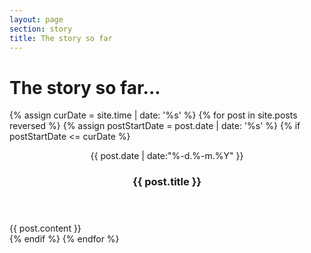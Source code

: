 ```yaml
---
layout: page
section: story
title: The story so far
---
```


<div class="posts">
        <div class = "content">
            <h1 class="content-subhead">The story so far...</h1>
            {% assign curDate = site.time | date: '%s' %}
            {% for post in site.posts reversed %}
                        {% assign postStartDate = post.date | date: '%s' %}
                        {% if postStartDate <= curDate %}
                            <section class = "post pure-g">
                                <header class = "post-header pure-u-md-1-5 pure-u-5-5">
                                    <div class="content-wrapper">
                                        <p class = "post-meta">
                                            {{ post.date | date:"%-d.%-m.%Y" }}
                                        </p>
                                        <h3 class="post-title">{{ post.title }}</h3>
                                    </div>
                                </header>
                                <div class = "post-description pure-u-md-4-5 pure-u-5-5">
                                    <div class="content-wrapper">
                                        {{ post.content }}
                                    </div>
                                </div>
                            </section>
                        {% endif %}
            {% endfor %}
        </div>
</div>
